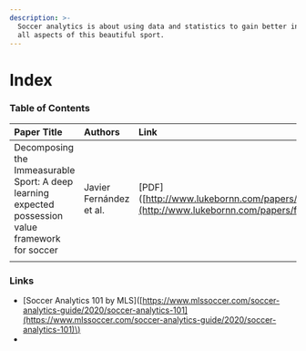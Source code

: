 ```yaml
---
description: >-
  Soccer analytics is about using data and statistics to gain better insights on
  all aspects of this beautiful sport.
---
```


# Index

### Table of Contents

| Paper Title | Authors | Link |
| :--- | :--- | :--- |
| Decomposing the Immeasurable Sport: A deep learning expected possession value framework for soccer | Javier Fernández et al. | \[PDF\]\([http://www.lukebornn.com/papers/fernandez\_sloan\_2019.pdf](http://www.lukebornn.com/papers/fernandez_sloan_2019.pdf)\) |
|  |  |  |

### Links

* \[Soccer Analytics 101 by MLS\]\([https://www.mlssoccer.com/soccer-analytics-guide/2020/soccer-analytics-101](https://www.mlssoccer.com/soccer-analytics-guide/2020/soccer-analytics-101)\)
* 
